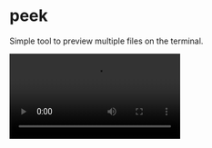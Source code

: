 # peek

Simple tool to preview multiple files on the terminal.

<video src="preview.mp4" autoplay loop>
